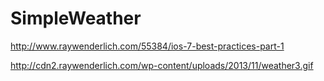 SimpleWeather
=============

http://www.raywenderlich.com/55384/ios-7-best-practices-part-1


http://cdn2.raywenderlich.com/wp-content/uploads/2013/11/weather3.gif
